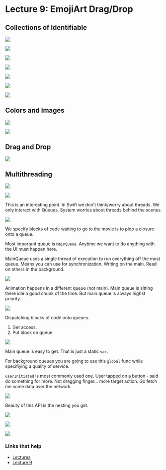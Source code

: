 # Lecture 9: EmojiArt Drag/Drop

## Collections of Identifiable

![](images/1.png)

![](images/2.png)

![](images/3.png)

![](images/4.png)

![](images/5.png)

![](images/6.png)

![](images/7.png)

## Colors and Images

![](images/8.png)

![](images/9.png)

## Drag and Drop

![](images/10.png)

## Multithreading

![](images/11.png)

![](images/12.png)

This is an interesting point. In Swift we don't think/worry about threads. We only interact with Queues. System worries about threads behind the scenes.

![](images/13.png)

We specify blocks of code waiting to go to the movie is to plop a closure onto a queue.

Most important queue is `MainQueue`. Anytime we want to do anything with the UI must happen here.

MainQueue uses a single thread of execution to run everything off the most queue. Means you can use for synchronization. Writing on the main. Read on others in the background.

![](images/14.png)

Animation happens in a different queue (not main). Main queue is sitting there idle a good chunk of the time. But main queue is always highst priority.

![](images/15.png)

Dispatching blocks of code onto queues.

1. Get access.
2. Put block on queue.

![](images/16.png)

Main queue is easy to get. That is just a static `var`.

For background queues you are going to use this `global` func while specifiying a quality of service.

`userInitiated` is most commonly used one. User tapped on a button - said do something for more. Not dragging finger... more target action. Go fetch me some data over the network.

![](images/17.png)

Beauty of this API is the nesting you get.

![](images/18.png)

![](images/19.png)

![](images/20.png)


### Links that help

- [Lectures](https://cs193p.sites.stanford.edu/)
- [Lecture 9](https://www.youtube.com/watch?v=eNS5EzgK3lY&ab_channel=Stanford)






